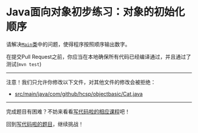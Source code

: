 # Java面向对象初步练习：对象的初始化顺序

请解决[`Main`类](https://github.com/hcsp/reorder-initializers/blob/master/src/main/java/com/github/hcsp/objectbasic/Cat.java)中的问题，使得程序按照顺序输出数字。

在提交Pull Request之前，你应当在本地确保所有代码已经编译通过，并且通过了测试(`mvn test`)

-----
注意！我们只允许你修改以下文件，对其他文件的修改会被拒绝：
- [src/main/java/com/github/hcsp/objectbasic/Cat.java](https://github.com/hcsp/reorder-initializers/blob/master/src/main/java/com/github/hcsp/objectbasic/Cat.java)
-----


完成题目有困难？不妨来看看[写代码啦的相应课程](https://xiedaimala.com/tasks/13d7b469-67bc-4081-b056-6a131b00e505)吧！

回到[写代码啦的题目](https://xiedaimala.com/tasks/13d7b469-67bc-4081-b056-6a131b00e505/quizzes/aac13d7a-0232-406f-9f96-6074794bfaaf)，继续挑战！
